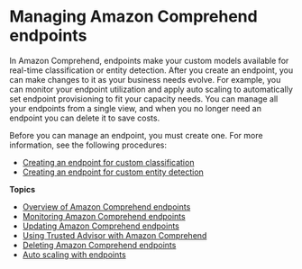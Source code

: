 # Managing Amazon Comprehend endpoints<a name="manage-endpoints"></a>

In Amazon Comprehend, endpoints make your custom models available for real\-time classification or entity detection\. After you create an endpoint, you can make changes to it as your business needs evolve\. For example, you can monitor your endpoint utilization and apply auto scaling to automatically set endpoint provisioning to fit your capacity needs\. You can manage all your endpoints from a single view, and when you no longer need an endpoint you can delete it to save costs\. 

Before you can manage an endpoint, you must create one\. For more information, see the following procedures:
+ [Creating an endpoint for custom classification](custom-sync.md#create-endpoint)
+ [Creating an endpoint for custom entity detection](detecting-cer-real-time.md#detecting-cer-real-time-create-endpoint)

**Topics**
+ [Overview of Amazon Comprehend endpoints](manage-endpoints-overview.md)
+ [Monitoring Amazon Comprehend endpoints](manage-endpoints-monitor.md)
+ [Updating Amazon Comprehend endpoints](manage-endpoints-update.md)
+ [Using Trusted Advisor with Amazon Comprehend](manage-endpoints-trusted-advisor.md)
+ [Deleting Amazon Comprehend endpoints](manage-endpoints-delete.md)
+ [Auto scaling with endpoints](comprehend-autoscaling.md)